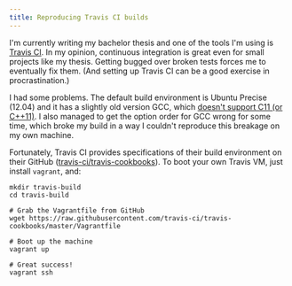 ```yaml
---
title: Reproducing Travis CI builds
---
```


I'm currently writing my bachelor thesis and one of the tools I'm using is
[Travis CI](https://travis-ci.org/). In my opinion, continuous integration
is great even for small projects like my thesis. Getting bugged over broken
tests forces me to eventually fix them. (And setting up Travis CI can be a good
exercise in procrastination.)

I had some problems. The default build environment is Ubuntu Precise (12.04)
and it has a slightly old version GCC, which
[doesn't support C11 (or C++11)](https://stackoverflow.com/questions/22111549/travis-ci-with-clang-3-4-and-c11).
I also managed to get the option order for GCC wrong for some time, which
broke my build in a way I couldn't reproduce this breakage on my own machine.

Fortunately, Travis CI provides specifications of their build environment
on their GitHub ([travis-ci/travis-cookbooks](https://github.com/travis-ci/travis-cookbooks)).
To boot your own Travis VM, just install `vagrant`, and:
```
mkdir travis-build
cd travis-build

# Grab the Vagrantfile from GitHub
wget https://raw.githubusercontent.com/travis-ci/travis-cookbooks/master/Vagrantfile

# Boot up the machine
vagrant up

# Great success!
vagrant ssh
```
